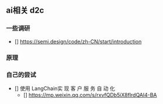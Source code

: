 ## ai相关 d2c 
### 一些调研
- [] https://semi.design/code/zh-CN/start/introduction

### 原理


### 自己的尝试
- [] 使用 LangChain实 现 客 户 服 务 自 动 化
  - [] https://mp.weixin.qq.com/s/rxvfQDb5iX8flrdQAl4-BA